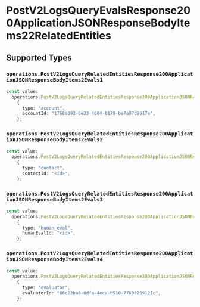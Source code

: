 # PostV2LogsQueryEvalsResponse200ApplicationJSONResponseBodyItems22RelatedEntities


## Supported Types

### `operations.PostV2LogsQueryRelatedEntitiesResponse200ApplicationJSONResponseBodyItems2Evals1`

```typescript
const value:
  operations.PostV2LogsQueryRelatedEntitiesResponse200ApplicationJSONResponseBodyItems2Evals1 =
    {
      type: "account",
      accountId: "1768a092-6e23-4604-8179-be7a07d9617e",
    };
```

### `operations.PostV2LogsQueryRelatedEntitiesResponse200ApplicationJSONResponseBodyItems2Evals2`

```typescript
const value:
  operations.PostV2LogsQueryRelatedEntitiesResponse200ApplicationJSONResponseBodyItems2Evals2 =
    {
      type: "contact",
      contactId: "<id>",
    };
```

### `operations.PostV2LogsQueryRelatedEntitiesResponse200ApplicationJSONResponseBodyItems2Evals3`

```typescript
const value:
  operations.PostV2LogsQueryRelatedEntitiesResponse200ApplicationJSONResponseBodyItems2Evals3 =
    {
      type: "human_eval",
      humanEvalId: "<id>",
    };
```

### `operations.PostV2LogsQueryRelatedEntitiesResponse200ApplicationJSONResponseBodyItems2Evals4`

```typescript
const value:
  operations.PostV2LogsQueryRelatedEntitiesResponse200ApplicationJSONResponseBodyItems2Evals4 =
    {
      type: "evaluator",
      evaluatorId: "86c22ba8-0dfa-4eca-b510-77603209121c",
    };
```

